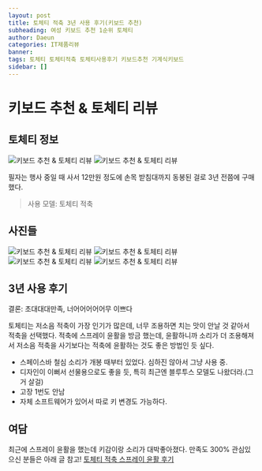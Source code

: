 ```yaml
---
layout: post
title: 토체티 적축 3년 사용 후기(키보드 추천)
subheading: 여성 키보드 추천 1순위 토체티
author: Daeun
categories: IT제품리뷰
banner:
tags: 토체티 토체티적축 토체티사용후기 키보드추천 기계식키보드
sidebar: []
---
```


# 키보드 추천 & 토체티 리뷰

## 토체티 정보
![키보드 추천 & 토체티 리뷰](https://user-images.githubusercontent.com/79370538/206890234-7dd20a44-c0c2-4230-bc52-e383529f8964.png)
![키보드 추천 & 토체티 리뷰](https://user-images.githubusercontent.com/79370538/206890244-7751d8fd-ef62-4597-b72f-42eb839916d0.png)

필자는 행사 중일 때 사서 12만원 정도에 손목 받침대까지 동봉된 걸로 3년 전쯤에 구매했다.

> 사용 모델: 토체티 적축

## 사진들
![키보드 추천 & 토체티 리뷰](https://user-images.githubusercontent.com/79370538/206890296-ac8f088a-712c-446c-a0c1-113026b3342d.jpg)
![키보드 추천 & 토체티 리뷰](https://user-images.githubusercontent.com/79370538/206890300-80761ae3-6eaf-49d7-8bf7-d3acfbf94017.jpg)
![키보드 추천 & 토체티 리뷰](https://user-images.githubusercontent.com/79370538/206890305-23531689-6268-4389-b841-49a4af3ede7f.jpg)
![키보드 추천 & 토체티 리뷰](https://user-images.githubusercontent.com/79370538/206890304-a9df9cc2-375f-4518-9886-026d245cd0eb.jpg)

## 3년 사용 후기
결론: 초대대대만족, 너어어어어어무 이쁘다

토체티는 저소음 적축이 가장 인기가 많은데, 너무 조용하면 치는 맛이 안날 것 같아서 적축을 선택했다. 적축에 스프레이 윤활을 방금 했는데, 윤활하니까 소리가 더 조용해져서 저소음 적축을 사기보다는 적축에 윤활하는 것도 좋은 방법인 듯 싶다.

 - 스페이스바 철심 소리가 개봉 때부터 있었다. 심하진 않아서 그냥 사용 중. 
 - 디자인이 이뻐서 선물용으로도 좋을 듯, 특히 최근엔 블루투스 모델도 나왔더라.(그거 살걸) 
 - 고장 1번도 안남 
 - 자체 소프트웨어가 있어서 따로 키 변경도 가능하다.

## 여담
최근에 스프레이 윤활을 했는데 키감이랑 소리가 대박좋아졌다. 만족도 300%
관심있으신 분들은 아래 글 참고!
[토체티 적축 스프레이 윤활 후기](https://daeunworld.kr/it%EC%A0%9C%ED%92%88%EB%A6%AC%EB%B7%B0/2022/12/11/%ED%82%A4%EB%B3%B4%EB%93%9C_%EC%8A%A4%ED%94%84%EB%A0%88%EC%9D%B4_%EC%9C%A4%ED%99%9C_%ED%9B%84%EA%B8%B0%28%ED%86%A0%EC%B2%B4%ED%8B%B0_%EC%A0%81%EC%B6%95%29.html)